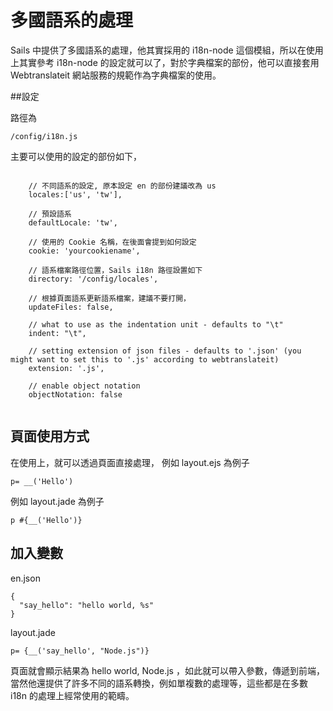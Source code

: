# 多國語系的處理

Sails 中提供了多國語系的處理，他其實採用的 i18n-node 這個模組，所以在使用上其實參考 i18n-node 的設定就可以了，對於字典檔案的部份，他可以直接套用 Webtranslateit 網站服務的規範作為字典檔案的使用。

##設定

路徑為

    /config/i18n.js

主要可以使用的設定的部份如下，

<pre><code>
    // 不同語系的設定, 原本設定 en 的部份建議改為 us
    locales:['us', 'tw'],

    // 預設語系
    defaultLocale: 'tw',

    // 使用的 Cookie 名稱，在後面會提到如何設定
    cookie: 'yourcookiename',

    // 語系檔案路徑位置，Sails i18n 路徑設置如下
    directory: '/config/locales',

    // 根據頁面語系更新語系檔案，建議不要打開，
    updateFiles: false,

    // what to use as the indentation unit - defaults to "\t"
    indent: "\t",

    // setting extension of json files - defaults to '.json' (you might want to set this to '.js' according to webtranslateit)
    extension: '.js',

    // enable object notation
    objectNotation: false

</code></pre>


## 頁面使用方式

在使用上，就可以透過頁面直接處理，
例如 layout.ejs 為例子

    p= __('Hello')

例如 layout.jade 為例子

    p #{__('Hello')}

## 加入變數

en.json

    {
      "say_hello": "hello world, %s"
    }

layout.jade

    p= {__('say_hello', "Node.js")}

頁面就會顯示結果為 hello world, Node.js ，如此就可以帶入參數，傳遞到前端，當然他還提供了許多不同的語系轉換，例如單複數的處理等，這些都是在多數 i18n 的處理上經常使用的範疇。
